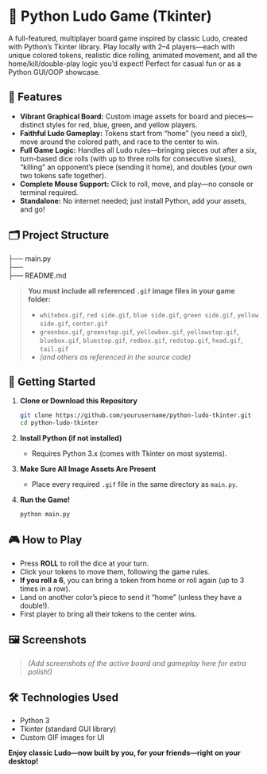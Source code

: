 # 🎲 Python Ludo Game (Tkinter)
A full-featured, multiplayer board game inspired by classic Ludo, created with Python’s Tkinter library. Play locally with 2–4 players—each with unique colored tokens, realistic dice rolling, animated movement, and all the home/kill/double-play logic you’d expect! Perfect for casual fun or as a Python GUI/OOP showcase.

## 🚩 Features
- **Vibrant Graphical Board:** Custom image assets for board and pieces—distinct styles for red, blue, green, and yellow players.
- **Faithful Ludo Gameplay:** Tokens start from “home” (you need a six!), move around the colored path, and race to the center to win.
- **Full Game Logic:** Handles all Ludo rules—bringing pieces out after a six, turn-based dice rolls (with up to three rolls for consecutive sixes), “killing” an opponent’s piece (sending it home), and doubles (your own two tokens safe together).
- **Complete Mouse Support:** Click to roll, move, and play—no console or terminal required.
- **Standalone:** No internet needed; just install Python, add your assets, and go!

## 🗂 Project Structure
├── main.py                
├──           
├── README.md

> **You must include all referenced `.gif` image files in your game folder:**
> - `whitebox.gif`, `red side.gif`, `blue side.gif`, `green side.gif`, `yellow side.gif`, `center.gif`
> - `greenbox.gif`, `greenstop.gif`, `yellowbox.gif`, `yellowstop.gif`, `bluebox.gif`, `bluestop.gif`, `redbox.gif`, `redstop.gif`, `head.gif`, `tail.gif`  
> - *(and others as referenced in the source code)*

## 🚀 Getting Started
1. **Clone or Download this Repository**
    ```bash
    git clone https://github.com/yourusername/python-ludo-tkinter.git
    cd python-ludo-tkinter
    ```
2. **Install Python (if not installed)**
    - Requires Python 3.x (comes with Tkinter on most systems).
      
3. **Make Sure All Image Assets Are Present**  
    - Place every required `.gif` file in the same directory as `main.py`.

4. **Run the Game!**
    ```bash
    python main.py
    ```

## 🎮 How to Play
- Press **ROLL** to roll the dice at your turn.
- Click your tokens to move them, following the game rules.
- **If you roll a 6**, you can bring a token from home or roll again (up to 3 times in a row).
- Land on another color’s piece to send it “home” (unless they have a double!).
- First player to bring all their tokens to the center wins.

## 🖼 Screenshots

> *(Add screenshots of the active board and gameplay here for extra polish!)*

## 🛠️ Technologies Used
- Python 3
- Tkinter (standard GUI library)
- Custom GIF images for UI

**Enjoy classic Ludo—now built by you, for your friends—right on your desktop!**
